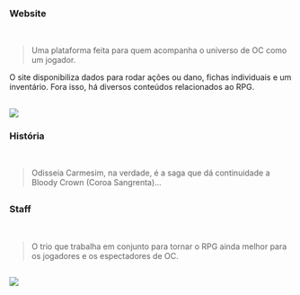 <h3>Website</h3>
<br>

> Uma plataforma feita para quem acompanha o universo de OC como um jogador.

O site disponibiliza dados para rodar ações ou dano, fichas individuais e um inventário. Fora isso, há diversos conteúdos relacionados ao RPG. 

##

<img src="https://cdn.discordapp.com/attachments/925439012397809694/993289742609301634/Layout_PC.png" />


<h3>História</h3>
<br>

> Odisseia Carmesim, na verdade, é a saga que dá continuidade a Bloody Crown (Coroa Sangrenta)...

##
   
<h3>Staff</h3>
<br>

> O trio que trabalha em conjunto para tornar o RPG ainda melhor para os jogadores e os espectadores de OC.

##

<img src="https://cdn.discordapp.com/attachments/925439012397809694/993244944607219752/Staff_Equipe.png" />

